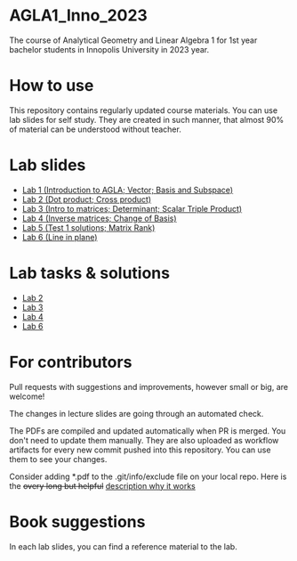# AGLA1_Inno_2023
The course of Analytical Geometry and Linear Algebra 1 for 1st year bachelor students in Innopolis University in 2023 year.

# How to use

This repository contains regularly updated course materials. You can use lab slides for self study. They are created in such manner, that almost 90% of material can be understood  without teacher.

# Lab slides

* [Lab 1 (Introduction to AGLA; Vector; Basis and Subspace)](https://github.com/Lupasic/AGLA1_Inno_2023/blob/pub_2023/slides/1/AGLA1_lab1_bul.pdf)
* [Lab 2 (Dot product; Cross product)](https://github.com/Lupasic/AGLA1_Inno_2023/blob/pub_2023/slides/2/AGLA1_lab2_bul.pdf)
* [Lab 3 (Intro to matrices; Determinant; Scalar Triple Product)](https://github.com/Lupasic/AGLA1_Inno_2023/blob/pub_2023/slides/3/AGLA1_lab3_bul.pdf)
* [Lab 4 (Inverse matrices; Change of Basis)](https://github.com/Lupasic/AGLA1_Inno_2023/blob/pub_2023/slides/4/AGLA1_lab4_bul.pdf)
* [Lab 5 (Test 1 solutions; Matrix Rank)](https://github.com/Lupasic/AGLA1_Inno_2023/blob/pub_2023/slides/5/AGLA1_lab5_bul.pdf)
* [Lab 6 (Line in plane)](https://github.com/Lupasic/AGLA1_Inno_2023/blob/pub_2023/slides/6/AGLA1_lab6_bul.pdf)

# Lab tasks & solutions

* [Lab 2](https://github.com/Lupasic/AGLA1_Inno_2023/blob/pub_2023/lab_tasks/Lab2)
* [Lab 3](https://github.com/Lupasic/AGLA1_Inno_2023/blob/pub_2023/lab_tasks/Lab3)
* [Lab 4](https://github.com/Lupasic/AGLA1_Inno_2023/blob/pub_2023/lab_tasks/Lab4)
* [Lab 6](https://github.com/Lupasic/AGLA1_Inno_2023/blob/pub_2023/lab_tasks/Lab6)

# For contributors

Pull requests with suggestions and improvements, however small or big, are welcome!

The changes in lecture slides are going through an automated check.

The PDFs are compiled and updated automatically when PR is merged. You don't need to update them manually. They are also uploaded as workflow artifacts for every new commit pushed into this repository. You can use them to see your changes.
 
Consider adding \*.pdf to the .git/info/exclude file on your local repo. Here is the ~~overy long but helpful~~ [description why it works](https://medium.com/@dave_lunny/exclude-files-from-git-without-committing-changes-to-gitignore-986fa712e78d)

# Book suggestions
In each lab slides, you can find a reference material to the lab.
